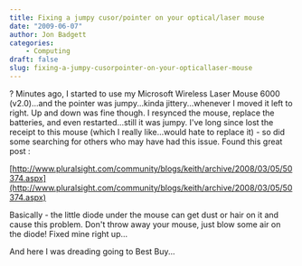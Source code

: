 ```yaml
---
title: Fixing a jumpy cusor/pointer on your optical/laser mouse
date: "2009-06-07"
author: Jon Badgett
categories:
    - Computing
draft: false
slug: fixing-a-jumpy-cusorpointer-on-your-opticallaser-mouse
---
```


? Minutes ago, I started to use my Microsoft Wireless Laser Mouse 6000
(v2.0)...and the pointer was jumpy...kinda jittery...whenever I moved it left to
right. Up and down was fine though. I resynced the mouse, replace the batteries,
and even restarted...still it was jumpy. I've long since lost the receipt to
this mouse (which I really like...would hate to replace it) - so did some
searching for others who may have had this issue. Found this great post :

[http://www.pluralsight.com/community/blogs/keith/archive/2008/03/05/50374.aspx](http://www.pluralsight.com/community/blogs/keith/archive/2008/03/05/50374.aspx)

Basically - the little diode under the mouse can get dust or hair on it and
cause this problem. Don't throw away your mouse, just blow some air on the
diode! Fixed mine right up...

And here I was dreading going to Best Buy...
